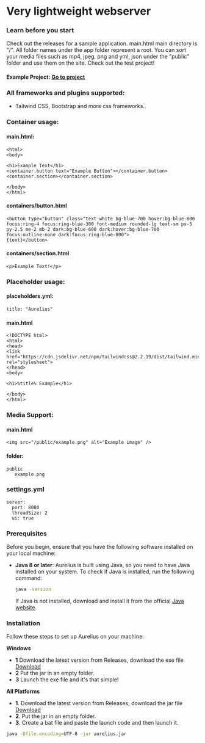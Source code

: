 # Very lightweight webserver


### Learn before you start
Check out the releases for a sample application.
main.html main directory is "/". All folder names under the app folder represent a root.
You can sort your media files such as mp4, jpeg, png and yml, json under the "public" folder and use them on the site. Check out the test project!
#### Example Project: [Go to project](https://github.com/mustafabinguldev/aurelius-example-project)



### All frameworks and plugins supported:
- Tailwind CSS, Bootstrap and more css frameworks..

### Container usage:
#### main.html:
```
<html>
<body>

<h1>Example Text</h1>
<container.button text="Example Button"></container.button>
<container.section></container.section>

</body>
</html>
```
#### containers/button.html
```
<button type="button" class="text-white bg-blue-700 hover:bg-blue-800 focus:ring-4 focus:ring-blue-300 font-medium rounded-lg text-sm px-5 py-2.5 me-2 mb-2 dark:bg-blue-600 dark:hover:bg-blue-700 focus:outline-none dark:focus:ring-blue-800">
{text}</button>
```
#### containers/section.html
```
<p>Example Text!</p>
```

### Placeholder usage:
#### placeholders.yml:
```
title: "Aurelius"
```
#### main.html
```
<!DOCTYPE html>
<html>
<head>
<link href="https://cdn.jsdelivr.net/npm/tailwindcss@2.2.19/dist/tailwind.min.css" rel="stylesheet">
</head>
<body>

<h1>%title% Example</h1>

</body>
</html>

```

### Media Support:
#### main.html
```
<img src="/public/example.png" alt="Example image" />
```
#### folder:
``` 
public
   example.png
```

### settings.yml
 ```
server:
   port: 8080
   threadSize: 2
   ui: true
 ```
### Prerequisites

Before you begin, ensure that you have the following software installed on your local machine:

- **Java 8 or later**: Aurelius is built using Java, so you need to have Java installed on your system. To check if Java is installed, run the following command:

    ```bash
    java -version
    ```

  If Java is not installed, download and install it from the official [Java website](https://www.oracle.com/java/technologies/javase-jdk11-downloads.html).

### Installation

Follow these steps to set up Aurelius on your machine:

**Windows**
- **1**  Download the latest version from Releases, download the exe file [Download](https://github.com/mustafabinguldev/Aurelius/releases)
- **2**  Put the jar in an empty folder.
- **3**  Launch the exe file and it's that simple!

**All Platforms**
- **1**. Download the latest version from Releases, download the jar file [Download](https://github.com/mustafabinguldev/Aurelius/releases)
- **2**. Put the jar in an empty folder.
- **3**. Create a bat file and paste the launch code and then launch it.
``` bash
java -Dfile.encoding=UTF-8 -jar aurelius.jar
```


